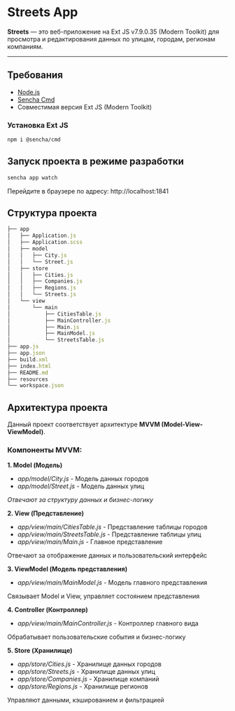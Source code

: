 # Streets App

**Streets** — это веб-приложение на Ext JS v7.9.0.35 (Modern Toolkit) для просмотра и редактирования данных по улицам, городам, регионам компаниям.

---

## Требования

- [Node.js](https://nodejs.org/)
- [Sencha Cmd](https://www.sencha.com/products/sencha-cmd/)
- Совместимая версия Ext JS (Modern Toolkit)

### Установка Ext JS
```bash
npm i @sencha/cmd
```
## Запуск проекта в режиме разработки

```bash
sencha app watch
```
Перейдите в браузере по адресу:
http://localhost:1841

## Структура проекта
```js
├── app
│   ├── Application.js
│   ├── Application.scss
│   ├── model
│   │   ├── City.js
│   │   └── Street.js
│   ├── store
│   │   ├── Cities.js
│   │   ├── Companies.js
│   │   ├── Regions.js
│   │   └── Streets.js
│   └── view
│       └── main
│           ├── CitiesTable.js
│           ├── MainController.js
│           ├── Main.js
│           ├── MainModel.js
│           └── StreetsTable.js
├── app.js
├── app.json
├── build.xml
├── index.html
├── README.md
├── resources
└── workspace.json
```

## Архитектура проекта
Данный проект соответствует архитектуре **MVVM (Model-View-ViewModel)**.

### Компоненты MVVM:
**1. Model (Модель)**
- _app/model/City.js_ - Модель данных городов
- _app/model/Street.js_ - Модель данных улиц

_Отвечают за структуру данных и бизнес-логику_

**2. View (Представление)**
- _app/view/main/CitiesTable.js_ - Представление таблицы городов
- _app/view/main/StreetsTable.js_ - Представление таблицы улиц
- _app/view/main/Main.js_ - Главное представление

Отвечают за отображение данных и пользовательский интерфейс

**3. ViewModel (Модель представления)**
- _app/view/main/MainModel.js_ - Модель главного представления

Связывает Model и View, управляет состоянием представления

**4. Controller (Контроллер)**
- _app/view/main/MainController.js_ - Контроллер главного вида

Обрабатывает пользовательские события и бизнес-логику

**5. Store (Хранилище)**
- _app/store/Cities.js_ - Хранилище данных городов
- _app/store/Streets.js_ - Хранилище данных улиц
- _app/store/Companies.js_ - Хранилище компаний
- _app/store/Regions.js_ - Хранилище регионов

Управляют данными, кэшированием и фильтрацией

